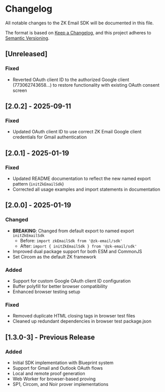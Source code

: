 # Changelog

All notable changes to the ZK Email SDK will be documented in this file.

The format is based on [Keep a Changelog](https://keepachangelog.com/en/1.1.0/),
and this project adheres to [Semantic Versioning](https://semver.org/spec/v2.0.0.html).

## [Unreleased]

### Fixed
- Reverted OAuth client ID to the authorized Google client (773062743658...) to restore functionality with existing OAuth consent screen

## [2.0.2] - 2025-09-11

### Fixed
- Updated OAuth client ID to use correct ZK Email Google client credentials for Gmail authentication

## [2.0.1] - 2025-01-19

### Fixed
- Updated README documentation to reflect the new named export pattern (`initZkEmailSdk`)
- Corrected all usage examples and import statements in documentation

## [2.0.0] - 2025-01-19

### Changed
- **BREAKING**: Changed from default export to named export `initZkEmailSdk`
  - Before: `import zkEmailSdk from '@zk-email/sdk'`
  - After: `import { initZkEmailSdk } from '@zk-email/sdk'`
- Improved dual package support for both ESM and CommonJS
- Set Circom as the default ZK framework

### Added
- Support for custom Google OAuth client ID configuration
- Buffer polyfill for better browser compatibility
- Enhanced browser testing setup

### Fixed
- Removed duplicate HTML closing tags in browser test files
- Cleaned up redundant dependencies in browser test package.json

## [1.3.0-3] - Previous Release

### Added
- Initial SDK implementation with Blueprint system
- Support for Gmail and Outlook OAuth flows
- Local and remote proof generation
- Web Worker for browser-based proving
- SP1, Circom, and Noir prover implementations